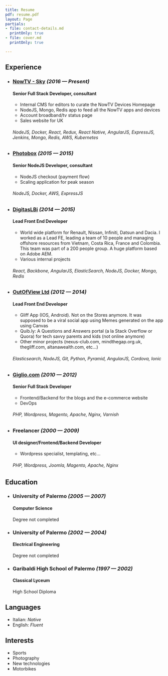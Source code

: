 ```yaml
---
title: Resume
pdf: resume.pdf
layout: Page
partials:
- file: contact-details.md
  printOnly: true
- file: cover.md
  printOnly: true

---
```

## Experience

*   ### [NowTV - Sky](https://www.sky.com) *(2016 — Present)*
    #### Senior Full Stack Developer, consultant

    -   Internal CMS for editors to curate the NowTV Devices Homepage
    -   NodeJS, Mongo, Redis app to feed all the NowTV apps and devices
    -   Account broadband/tv status page
    -   Sales website for UK

    ###### NodeJS, Docker, React, Redux, React Native, AngularJS, ExpressJS, Jenkins, Mongo, Redis, AWS, Kubernetes

*   ### [Photobox](https://www.photobox.co.uk) *(2015 — 2015)*
    #### Senior NodeJS Developer, consultant

    -   NodeJS checkout (payment flow)
    -   Scaling application for peak season

    ###### NodeJS, Docker, AWS, ExpressJS

*   ### [DigitasLBi](https://www.digitas.com) *(2014 — 2015)*
    #### Lead Front End Developer

    -   World wide platform for Renault, Nissan, Infiniti, Datsun and Dacia. I worked as a Lead FE, leading a team of 10 people and managing offshore resources from Vietnam, Costa Rica, France and Colombia. This team was part of a 200 people group. A huge platform based on Adobe AEM.
    -   Various internal projects

    ###### React, Backbone, AngularJS, ElasticSearch, NodeJS, Docker, Mongo, Redis

*   ### [OutOfView Ltd](http://www.altanawealth.com/) *(2012 — 2014)*
    #### Lead Front End Developer

    -   Gliff App (IOS, Android). Not on the Stores anymore. It was supposed to be a viral social app using Memes generated on the app using Canvas
    -   Quib.ly: A Questions and Answers portal (a la Stack Overflow or Quora) for tech savvy parents and kids (not online anymore)
    -   Other minor projects (nexus-club.com, mindthegap.org.uk, thegliff.com, altanawealth.com, etc…)

    ###### Elasticsearch, NodeJS, Git, Python, Pyramid, AngularJS, Cordova, Ionic

*   ### [Giglio.com](https://www.giglio.com/) *(2010 — 2012)*
    #### Senior Full Stack Developer

    -   Frontend/Backend for the blogs and the e-commerce website
    -   DevOps

    ###### PHP, Wordpress, Magento, Apache, Nginx, Varnish

*   ### Freelancer *(2000 — 2009)*
    #### UI designer/Frontend/Backend Developer

    -   Wordpress specialist, templating, etc...

    ###### PHP, Wordpress, Joomla, Magento, Apache, Nginx


## Education

*   ### University of Palermo *(2005 — 2007)*
    #### Computer Science
    Degree not completed

*   ### University of Palermo *(2002 — 2004)*
    #### Electrical Engineering
    Degree not completed

*   ### Garibaldi High School of Palermo *(1997 — 2002)*
    #### Classical Lyceum
    High School Diploma


## Languages
-   Italian: *Native*
-   English: *Fluent*


## Interests
-   Sports
-   Photography
-   New technologies
-   Motorbikes
